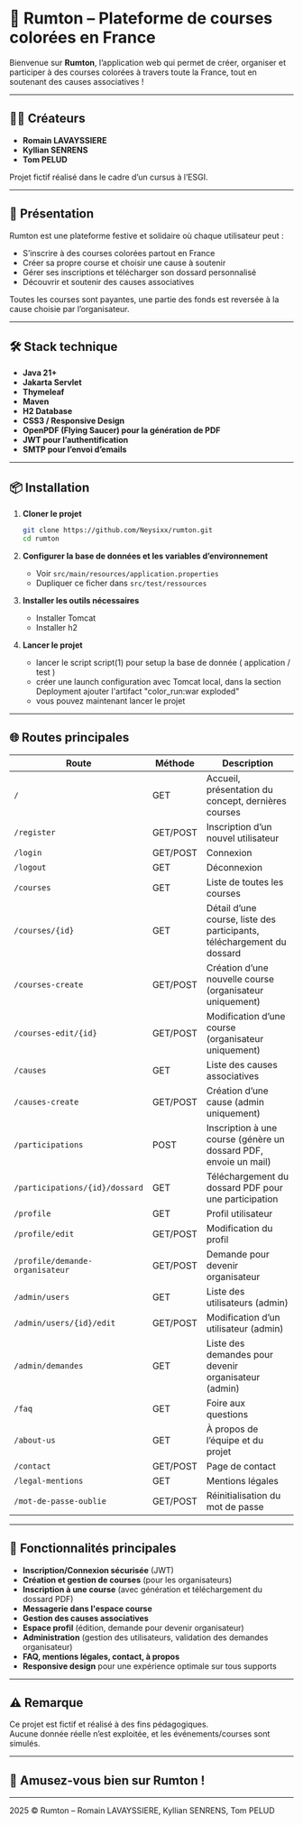 # 🎨 Rumton – Plateforme de courses colorées en France

Bienvenue sur **Rumton**, l’application web qui permet de créer, organiser et participer à des courses colorées à travers toute la France, tout en soutenant des causes associatives !

---

## 👨‍💻 Créateurs

- **Romain LAVAYSSIERE**
- **Kyllian SENRENS**
- **Tom PELUD**

Projet fictif réalisé dans le cadre d’un cursus à l’ESGI.

---

## 🚀 Présentation

Rumton est une plateforme festive et solidaire où chaque utilisateur peut :

- S’inscrire à des courses colorées partout en France
- Créer sa propre course et choisir une cause à soutenir
- Gérer ses inscriptions et télécharger son dossard personnalisé
- Découvrir et soutenir des causes associatives

Toutes les courses sont payantes, une partie des fonds est reversée à la cause choisie par l’organisateur.

---

## 🛠️ Stack technique

- **Java 21+**
- **Jakarta Servlet**
- **Thymeleaf**
- **Maven**
- **H2 Database**
- **CSS3 / Responsive Design**
- **OpenPDF (Flying Saucer) pour la génération de PDF**
- **JWT pour l’authentification**
- **SMTP pour l’envoi d’emails**

---

## 📦 Installation

1. **Cloner le projet**

   ```bash
   git clone https://github.com/Neysixx/rumton.git
   cd rumton
   ```

2. **Configurer la base de données et les variables d’environnement**

   - Voir `src/main/resources/application.properties`
   - Dupliquer ce ficher dans `src/test/ressources`

3. **Installer les outils nécessaires**

   - Installer Tomcat
   - Installer h2

4. **Lancer le projet**
   - lancer le script script(1) pour setup la base de donnée ( application / test )
   - créer une launch configuration avec Tomcat local, dans la section Deployment ajouter l'artifact "color_run:war exploded"
   - vous pouvez maintenant lancer le projet

---

## 🌐 Routes principales

| Route                           | Méthode  | Description                                                            |
| ------------------------------- | -------- | ---------------------------------------------------------------------- |
| `/`                             | GET      | Accueil, présentation du concept, dernières courses                    |
| `/register`                     | GET/POST | Inscription d’un nouvel utilisateur                                    |
| `/login`                        | GET/POST | Connexion                                                              |
| `/logout`                       | GET      | Déconnexion                                                            |
| `/courses`                      | GET      | Liste de toutes les courses                                            |
| `/courses/{id}`                 | GET      | Détail d’une course, liste des participants, téléchargement du dossard |
| `/courses-create`               | GET/POST | Création d’une nouvelle course (organisateur uniquement)               |
| `/courses-edit/{id}`            | GET/POST | Modification d’une course (organisateur uniquement)                    |
| `/causes`                       | GET      | Liste des causes associatives                                          |
| `/causes-create`                | GET/POST | Création d’une cause (admin uniquement)                                |
| `/participations`               | POST     | Inscription à une course (génère un dossard PDF, envoie un mail)       |
| `/participations/{id}/dossard`  | GET      | Téléchargement du dossard PDF pour une participation                   |
| `/profile`                      | GET      | Profil utilisateur                                                     |
| `/profile/edit`                 | GET/POST | Modification du profil                                                 |
| `/profile/demande-organisateur` | GET/POST | Demande pour devenir organisateur                                      |
| `/admin/users`                  | GET      | Liste des utilisateurs (admin)                                         |
| `/admin/users/{id}/edit`        | GET/POST | Modification d’un utilisateur (admin)                                  |
| `/admin/demandes`               | GET      | Liste des demandes pour devenir organisateur (admin)                   |
| `/faq`                          | GET      | Foire aux questions                                                    |
| `/about-us`                     | GET      | À propos de l’équipe et du projet                                      |
| `/contact`                      | GET/POST | Page de contact                                                        |
| `/legal-mentions`               | GET      | Mentions légales                                                       |
| `/mot-de-passe-oublie`          | GET/POST | Réinitialisation du mot de passe                                       |

---

## 📄 Fonctionnalités principales

- **Inscription/Connexion sécurisée** (JWT)
- **Création et gestion de courses** (pour les organisateurs)
- **Inscription à une course** (avec génération et téléchargement du dossard PDF)
- **Messagerie dans l'espace course**
- **Gestion des causes associatives**
- **Espace profil** (édition, demande pour devenir organisateur)
- **Administration** (gestion des utilisateurs, validation des demandes organisateur)
- **FAQ, mentions légales, contact, à propos**
- **Responsive design** pour une expérience optimale sur tous supports

---

## ⚠️ Remarque

Ce projet est fictif et réalisé à des fins pédagogiques.  
Aucune donnée réelle n’est exploitée, et les événements/courses sont simulés.

---

## 🎉 Amusez-vous bien sur Rumton !

---

2025 © Rumton – Romain LAVAYSSIERE, Kyllian SENRENS, Tom PELUD
